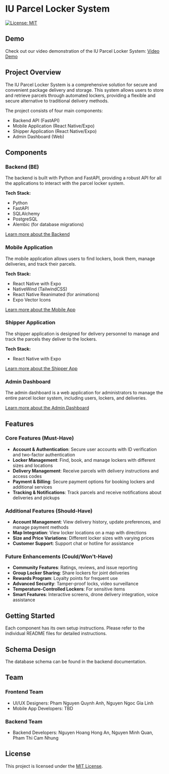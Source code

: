 # IU Parcel Locker System

[![License: MIT](https://img.shields.io/badge/License-MIT-yellow.svg)](https://opensource.org/licenses/MIT)


## Demo

Check out our video demonstration of the IU Parcel Locker System:
[Video Demo](https://drive.google.com/drive/folders/1C5NvZTe9c8imZqWmGcoNvX1kBNEzmWp9?fbclid=IwAR23yPWGbn9SrAdxa6RJx5zilX8FMsBiCAck9shA8KUpEI8zRQAw_hhdvqg)

## Project Overview

The IU Parcel Locker System is a comprehensive solution for secure and convenient package delivery and storage. This system allows users to store and retrieve parcels through automated lockers, providing a flexible and secure alternative to traditional delivery methods.

The project consists of four main components:

- Backend API (FastAPI)
- Mobile Application (React Native/Expo)
- Shipper Application (React Native/Expo)
- Admin Dashboard (Web)

## Components

### Backend (BE)

The backend is built with Python and FastAPI, providing a robust API for all the applications to interact with the parcel locker system.

**Tech Stack:**

- Python
- FastAPI
- SQLAlchemy
- PostgreSQL
- Alembic (for database migrations)

[Learn more about the Backend](./be-parcel-locker/README.md)

### Mobile Application

The mobile application allows users to find lockers, book them, manage deliveries, and track their parcels.

**Tech Stack:**

- React Native with Expo
- NativeWind (TailwindCSS)
- React Native Reanimated (for animations)
- Expo Vector Icons

[Learn more about the Mobile App](./mobile-parcel-locker/README.md)

### Shipper Application

The shipper application is designed for delivery personnel to manage and track the parcels they deliver to the lockers.

**Tech Stack:**

- React Native with Expo

[Learn more about the Shipper App](./shipper-parcel-locker/README.md)

### Admin Dashboard

The admin dashboard is a web application for administrators to manage the entire parcel locker system, including users, lockers, and deliveries.

[Learn more about the Admin Dashboard](./admin-parcel-locker/README.md)

## Features

### Core Features (Must-Have)

- **Account & Authentication**: Secure user accounts with ID verification and two-factor authentication
- **Locker Management**: Find, book, and manage lockers with different sizes and locations
- **Delivery Management**: Receive parcels with delivery instructions and access codes
- **Payment & Billing**: Secure payment options for booking lockers and additional services
- **Tracking & Notifications**: Track parcels and receive notifications about deliveries and pickups

### Additional Features (Should-Have)

- **Account Management**: View delivery history, update preferences, and manage payment methods
- **Map Integration**: View locker locations on a map with directions
- **Size and Price Variations**: Different locker sizes with varying prices
- **Customer Support**: Support chat or hotline for assistance

### Future Enhancements (Could/Won't-Have)

- **Community Features**: Ratings, reviews, and issue reporting
- **Group Locker Sharing**: Share lockers for joint deliveries
- **Rewards Program**: Loyalty points for frequent use
- **Advanced Security**: Tamper-proof locks, video surveillance
- **Temperature-Controlled Lockers**: For sensitive items
- **Smart Features**: Interactive screens, drone delivery integration, voice assistance

## Getting Started

Each component has its own setup instructions. Please refer to the individual README files for detailed instructions.


## Schema Design

The database schema can be found in the backend documentation.

## Team

### Frontend Team

- UI/UX Designers: Pham Nguyen Quynh Anh, Nguyen Ngoc Gia Linh
- Mobile App Developers: TBD

### Backend Team

- Backend Developers: Nguyen Hoang Hong An, Nguyen Minh Quan, Pham Thi Cam Nhung

## License

This project is licensed under the [MIT License](LICENSE).
